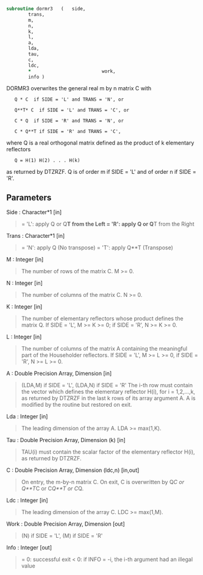 ```fortran
subroutine dormr3	(	side,
		trans,
		m,
		n,
		k,
		l,
		a,
		lda,
		tau,
		c,
		ldc,
		*                          work,
		info )
```

 DORMR3 overwrites the general real m by n matrix C with

       Q * C  if SIDE = 'L' and TRANS = 'N', or

       Q**T* C  if SIDE = 'L' and TRANS = 'C', or

       C * Q  if SIDE = 'R' and TRANS = 'N', or

       C * Q**T if SIDE = 'R' and TRANS = 'C',

 where Q is a real orthogonal matrix defined as the product of k
 elementary reflectors

       Q = H(1) H(2) . . . H(k)

 as returned by DTZRZF. Q is of order m if SIDE = 'L' and of order n
 if SIDE = 'R'.

## Parameters
Side : Character*1 [in]
> = 'L': apply Q or Q**T from the Left
> = 'R': apply Q or Q**T from the Right

Trans : Character*1 [in]
> = 'N': apply Q  (No transpose)
> = 'T': apply Q**T (Transpose)

M : Integer [in]
> The number of rows of the matrix C. M >= 0.

N : Integer [in]
> The number of columns of the matrix C. N >= 0.

K : Integer [in]
> The number of elementary reflectors whose product defines
> the matrix Q.
> If SIDE = 'L', M >= K >= 0;
> if SIDE = 'R', N >= K >= 0.

L : Integer [in]
> The number of columns of the matrix A containing
> the meaningful part of the Householder reflectors.
> If SIDE = 'L', M >= L >= 0, if SIDE = 'R', N >= L >= 0.

A : Double Precision Array, Dimension [in]
> (LDA,M) if SIDE = 'L',
> (LDA,N) if SIDE = 'R'
> The i-th row must contain the vector which defines the
> elementary reflector H(i), for i = 1,2,...,k, as returned by
> DTZRZF in the last k rows of its array argument A.
> A is modified by the routine but restored on exit.

Lda : Integer [in]
> The leading dimension of the array A. LDA >= max(1,K).

Tau : Double Precision Array, Dimension (k) [in]
> TAU(i) must contain the scalar factor of the elementary
> reflector H(i), as returned by DTZRZF.

C : Double Precision Array, Dimension (ldc,n) [in,out]
> On entry, the m-by-n matrix C.
> On exit, C is overwritten by Q*C or Q**T*C or C*Q**T or C*Q.

Ldc : Integer [in]
> The leading dimension of the array C. LDC >= max(1,M).

Work : Double Precision Array, Dimension [out]
> (N) if SIDE = 'L',
> (M) if SIDE = 'R'

Info : Integer [out]
> = 0: successful exit
> < 0: if INFO = -i, the i-th argument had an illegal value


